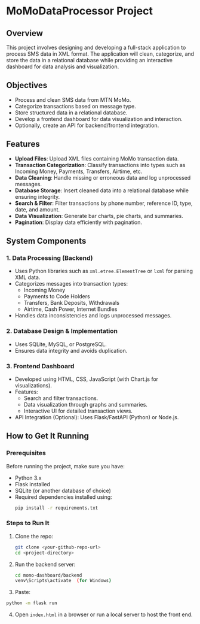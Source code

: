 # MoMoDataProcessor Project

## Overview
This project involves designing and developing a full-stack application to process SMS data in XML format. The application will clean, categorize, and store the data in a relational database while providing an interactive dashboard for data analysis and visualization.

## Objectives
- Process and clean SMS data from MTN MoMo.
- Categorize transactions based on message type.
- Store structured data in a relational database.
- Develop a frontend dashboard for data visualization and interaction.
- Optionally, create an API for backend/frontend integration.

## Features
- **Upload Files**: Upload XML files containing MoMo transaction data.
- **Transaction Categorization**: Classify transactions into types such as Incoming Money, Payments, Transfers, Airtime, etc.
- **Data Cleaning**: Handle missing or erroneous data and log unprocessed messages.
- **Database Storage**: Insert cleaned data into a relational database while ensuring integrity.
- **Search & Filter**: Filter transactions by phone number, reference ID, type, date, and amount.
- **Data Visualization**: Generate bar charts, pie charts, and summaries.
- **Pagination**: Display data efficiently with pagination.

## System Components

### 1. Data Processing (Backend)
- Uses Python libraries such as `xml.etree.ElementTree` or `lxml` for parsing XML data.
- Categorizes messages into transaction types:
  - Incoming Money
  - Payments to Code Holders
  - Transfers, Bank Deposits, Withdrawals
  - Airtime, Cash Power, Internet Bundles
- Handles data inconsistencies and logs unprocessed messages.

### 2. Database Design & Implementation
- Uses SQLite, MySQL, or PostgreSQL.
- Ensures data integrity and avoids duplication.

### 3. Frontend Dashboard
- Developed using HTML, CSS, JavaScript (with Chart.js for visualizations).
- Features:
  - Search and filter transactions.
  - Data visualization through graphs and summaries.
  - Interactive UI for detailed transaction views.
- API Integration (Optional): Uses Flask/FastAPI (Python) or Node.js.

## How to Get It Running

### Prerequisites
Before running the project, make sure you have:
- Python 3.x
- Flask installed
- SQLite (or another database of choice)
- Required dependencies installed using:
  ```bash
  pip install -r requirements.txt
  ```

### Steps to Run It
1. Clone the repo:
   ```bash
   git clone <your-github-repo-url>
   cd <project-directory>
   ```
  
2. Run the backend server:
   ```bash
   cd momo-dashboard/backend
   venv\Scripts\activate  (for Windows)
   ```

3. Paste:
```bash
python -m flask run
```

4. Open `index.html` in a browser or run a local server to host the front end.
